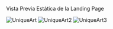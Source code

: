 Vista Previa Estática de la Landing Page

![UniqueArt](https://github.com/user-attachments/assets/86fda61e-8acd-4a8d-bfd6-c56ccff1d55d)
![UniqueArt2](https://github.com/user-attachments/assets/655f6e9f-bd21-459a-95fe-76495d35eea8)
![UniqueArt3](https://github.com/user-attachments/assets/02074b64-4bc3-4933-b541-4ab04e839400)


